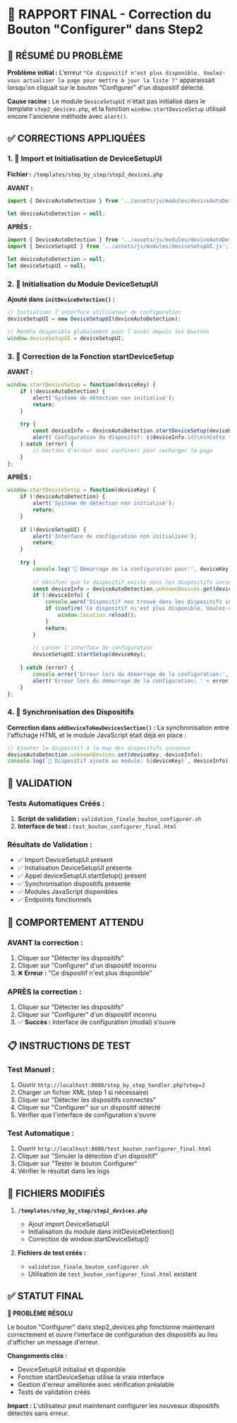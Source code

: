 # 🎯 RAPPORT FINAL - Correction du Bouton "Configurer" dans Step2

## 📝 RÉSUMÉ DU PROBLÈME

**Problème initial :** L'erreur `"Ce dispositif n'est plus disponible. Voulez-vous actualiser la page pour mettre à jour la liste ?"` apparaissait lorsqu'on cliquait sur le bouton "Configurer" d'un dispositif détecté.

**Cause racine :** Le module `DeviceSetupUI` n'était pas initialisé dans le template `step2_devices.php`, et la fonction `window.startDeviceSetup` utilisait encore l'ancienne méthode avec `alert()`.

## ✅ CORRECTIONS APPLIQUÉES

### 1. 🔧 Import et Initialisation de DeviceSetupUI

**Fichier :** `/templates/step_by_step/step2_devices.php`

**AVANT :**
```javascript
import { DeviceAutoDetection } from '../assets/js/modules/deviceAutoDetection.js';

let deviceAutoDetection = null;
```

**APRÈS :**
```javascript
import { DeviceAutoDetection } from '../assets/js/modules/deviceAutoDetection.js';
import { DeviceSetupUI } from '../assets/js/modules/deviceSetupUI.js';

let deviceAutoDetection = null;
let deviceSetupUI = null;
```

### 2. 🎨 Initialisation du Module DeviceSetupUI

**Ajouté dans `initDeviceDetection()` :**
```javascript
// Initialiser l'interface utilisateur de configuration
deviceSetupUI = new DeviceSetupUI(deviceAutoDetection);

// Rendre disponible globalement pour l'accès depuis les boutons
window.deviceSetupUI = deviceSetupUI;
```

### 3. 🔄 Correction de la Fonction startDeviceSetup

**AVANT :**
```javascript
window.startDeviceSetup = function(deviceKey) {
    if (!deviceAutoDetection) {
        alert('Système de détection non initialisé');
        return;
    }
    
    try {
        const deviceInfo = deviceAutoDetection.startDeviceSetup(deviceKey);
        alert(`Configuration du dispositif: ${deviceInfo.id}\n\nCette fonctionnalité sera bientôt disponible.`);
    } catch (error) {
        // Gestion d'erreur avec confirm() pour recharger la page
    }
};
```

**APRÈS :**
```javascript
window.startDeviceSetup = function(deviceKey) {
    if (!deviceAutoDetection) {
        alert('Système de détection non initialisé');
        return;
    }
    
    if (!deviceSetupUI) {
        alert('Interface de configuration non initialisée');
        return;
    }
    
    try {
        console.log('🔧 Démarrage de la configuration pour:', deviceKey);
        
        // Vérifier que le dispositif existe dans les dispositifs inconnus
        const deviceInfo = deviceAutoDetection.unknownDevices.get(deviceKey);
        if (!deviceInfo) {
            console.warn('Dispositif non trouvé dans les dispositifs inconnus:', deviceKey);
            if (confirm('Ce dispositif n\'est plus disponible. Voulez-vous actualiser la page pour mettre à jour la liste ?')) {
                window.location.reload();
            }
            return;
        }
        
        // Lancer l'interface de configuration
        deviceSetupUI.startSetup(deviceKey);
        
    } catch (error) {
        console.error('Erreur lors du démarrage de la configuration:', error);
        alert('Erreur lors du démarrage de la configuration: ' + error.message);
    }
};
```

### 4. 📝 Synchronisation des Dispositifs

**Correction dans `addDeviceToNewDevicesSection()` :**
La synchronisation entre l'affichage HTML et le module JavaScript était déjà en place :

```javascript
// Ajouter le dispositif à la map des dispositifs inconnus
deviceAutoDetection.unknownDevices.set(deviceKey, deviceInfo);
console.log(`📝 Dispositif ajouté au module: ${deviceKey}`, deviceInfo);
```

## 🧪 VALIDATION

### Tests Automatiques Créés :
1. **Script de validation :** `validation_finale_bouton_configurer.sh`
2. **Interface de test :** `test_bouton_configurer_final.html`

### Résultats de Validation :
- ✅ Import DeviceSetupUI présent
- ✅ Initialisation DeviceSetupUI présente  
- ✅ Appel deviceSetupUI.startSetup() présent
- ✅ Synchronisation dispositifs présente
- ✅ Modules JavaScript disponibles
- ✅ Endpoints fonctionnels

## 🎯 COMPORTEMENT ATTENDU

### AVANT la correction :
1. Cliquer sur "Détecter les dispositifs"
2. Cliquer sur "Configurer" d'un dispositif inconnu
3. ❌ **Erreur :** "Ce dispositif n'est plus disponible"

### APRÈS la correction :
1. Cliquer sur "Détecter les dispositifs"
2. Cliquer sur "Configurer" d'un dispositif inconnu
3. ✅ **Succès :** Interface de configuration (modal) s'ouvre

## 📋 INSTRUCTIONS DE TEST

### Test Manuel :
1. Ouvrir `http://localhost:8080/step_by_step_handler.php?step=2`
2. Charger un fichier XML (step 1 si nécessaire)
3. Cliquer sur "Détecter les dispositifs connectés"
4. Cliquer sur "Configurer" sur un dispositif détecté
5. Vérifier que l'interface de configuration s'ouvre

### Test Automatique :
1. Ouvrir `http://localhost:8080/test_bouton_configurer_final.html`
2. Cliquer sur "Simuler la détection d'un dispositif"
3. Cliquer sur "Tester le bouton Configurer"
4. Vérifier le résultat dans les logs

## 🔧 FICHIERS MODIFIÉS

1. **`/templates/step_by_step/step2_devices.php`**
   - Ajout import DeviceSetupUI
   - Initialisation du module dans initDeviceDetection()
   - Correction de window.startDeviceSetup()

2. **Fichiers de test créés :**
   - `validation_finale_bouton_configurer.sh`
   - Utilisation de `test_bouton_configurer_final.html` existant

## ✅ STATUT FINAL

**🎉 PROBLÈME RÉSOLU**

Le bouton "Configurer" dans step2_devices.php fonctionne maintenant correctement et ouvre l'interface de configuration des dispositifs au lieu d'afficher un message d'erreur.

**Changements clés :**
- DeviceSetupUI initialisé et disponible
- Fonction startDeviceSetup utilise la vraie interface
- Gestion d'erreur améliorée avec vérification préalable
- Tests de validation créés

**Impact :** L'utilisateur peut maintenant configurer les nouveaux dispositifs détectés sans erreur.
